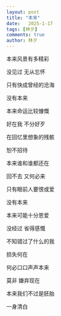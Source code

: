 ```yaml
---
layout: post
title: "本来"
date:   2025-1-17
tags: [林夕]
comments: true
author: 林夕
---
```


本来风景有多精彩

没见过 无从忘怀

只有快成曾经的沧海

没有本来

本来命运比较慷慨

好在我 不分好歹

在回忆里想象的残骸

恕不招待

本来谁和谁都还在

回不去 又何必来

只有眼前人要恨或爱

没有本来

本来可能十分恩爱

没经过 省得感慨

不知错过了什么的我

损失何在

何必口口声声本来

莫非 嫌弃现在

本来我们不过是胚胎

一身清白
